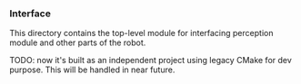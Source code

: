 ### Interface

This directory contains the top-level module for interfacing perception module and other parts of the robot.

TODO: now it's built as an independent project using legacy CMake for dev purpose. This will be handled in near future.
